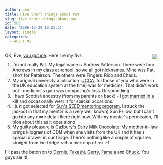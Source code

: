```yaml
---
author: user
title: Five Short Things About Pat
slug: five-short-things-about-pat
id: 589
date: '2006-12-20 10:25:15'
layout: single
categories:
  - About Me
---
```


[<span style="margin: 5px; float: right;">![](http://blog.superpat.com/wp-content/uploads/2009/09/SmallPat.jpg)</span>](http://blog.superpat.com/) OK, Eve, [you got me](http://www.xmlgrrl.com/blog/archives/2006/12/19/the-five-things-virus/). Here are my five.

1.  I'm not really Pat. My legal name is Andrew Patterson. There were four Andrews in my class at school, so we all got nicknames. Mine was Pat, short for Patterson. The others were Fingers, Rico and Chads.
2.  My original university application ([UCCA](http://en.wikipedia.org/wiki/Universities_Central_Council_on_Admissions), for those of you who were in the UK education system at the time) was for medicine. That didn't work out - medicine's gain was computing's loss. Or something.
3.  I have Scottish ancestry (from my parents on back) - I got [married in a kilt](http://blog.superpat.com/wp-content/uploads/2009/09/TheBoys.jpg) and occasionally [wear it for special occasions](http://blog.superpat.com/wp-content/uploads/2009/09/Wedding.jpg).
4.  I just got selected for [Sun's SEED mentoring program](https://www.facebook.com/pages/SEED-Engineering-Mentoring-Program/165811522614?sk=wall). I struck the jackpot in that my mentor is a (very well known) Sun Fellow, but I can't go into any more detail there right now. With my mentor's permission, I'll blog about this as it goes along.
5.  My guilty pleasure is [Cadbury's Dairy Milk Chocolate](https://www.cadbury.co.uk/products/dairy-milk-2360?p=2360). My mother-in-law brings kilograms of CDM when she visits from the UK and it has a special drawer in our fridge. There's nothing like a couple of squares straight from the fridge with a nice cup of tea :-)

I'll pass the baton on to [Dennis](http://blogs.sun.com/justme/), [Takashi](http://blogs.sun.com/shita/), [Gerry](http://beuchelt.blogdns.net:8080/), [Pamela](http://eternaloptimist.wordpress.com/) and [Chuck](http://xmldap.blogspot.com/). You guys are it!